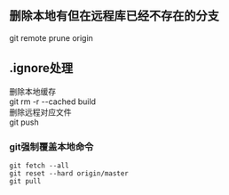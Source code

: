 ## 删除本地有但在远程库已经不存在的分支
git remote prune origin 

## .ignore处理
删除本地缓存
<br>
git rm -r --cached build
<br>
删除远程对应文件
<br>
git push
<br>

### git强制覆盖本地命令
```
git fetch --all
git reset --hard origin/master
git pull
```